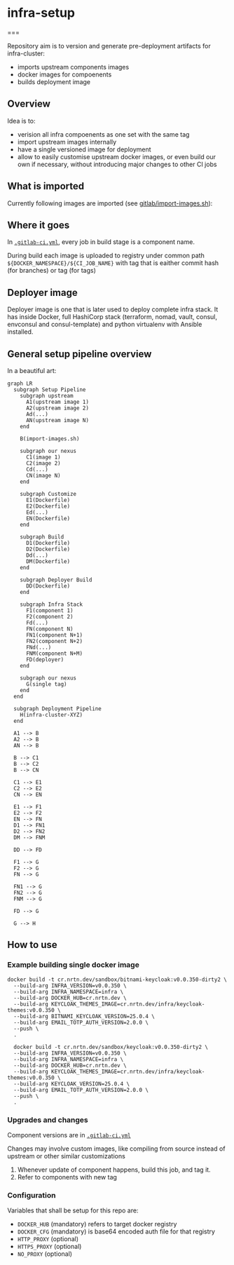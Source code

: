 # infra-setup
===

Repository aim is to version and generate pre-deployment artifacts for infra-cluster:
- imports upstream components images
- docker images for compoenents
- builds deployment image

##  Overview

Idea is to:
* verision all infra compoenents as one set with the same tag
* import upstream images internally
* have a single versioned image for deployment
* allow to easily customise upstream docker images, or even build our own if necessary, without introducing major changes to other CI jobs

## What is imported
Currently following images are imported (see [gitlab/import-images.sh](gitlab/import-images.sh)):

## Where it goes

In [```.gitlab-ci.yml```](.gitlab-ci.yml), every job in build stage is a component name.

During build each image is uploaded to registry under common path ```${DOCKER_NAMESPACE}/${CI_JOB_NAME}``` with tag that is eaither commit hash (for branches) or tag (for tags)

## Deployer image

Deployer image is one that is later used to deploy complete infra stack.
It has inside Docker, full HashiCorp stack (terraform, nomad, vault, consul, envconsul and consul-template) and python virtualenv with Ansible installed.

## General setup pipeline overview

In a beautiful art:

```mermaid
graph LR
  subgraph Setup Pipeline
    subgraph upstream
      A1(upstream image 1)
      A2(upstream image 2)
      Ad(...)
      AN(upstream image N)
    end

    B(import-images.sh)

    subgraph our nexus
      C1(image 1)
      C2(image 2)
      Cd(...)
      CN(image N)
    end

    subgraph Customize
      E1(Dockerfile)
      E2(Dockerfile)
      Ed(...)
      EN(Dockerfile)
    end

    subgraph Build
      D1(Dockerfile)
      D2(Dockerfile)
      Dd(...)
      DM(Dockerfile)
    end

    subgraph Deployer Build
      DD(Dockerfile)
    end

    subgraph Infra Stack
      F1(component 1)
      F2(component 2)
      Fd(...)
      FN(component N)
      FN1(component N+1)
      FN2(component N+2)
      FNd(...)
      FNM(component N+M)
      FD(deployer)
    end

    subgraph our nexus
      G(single tag)
    end
  end

  subgraph Deployment Pipeline
    H(infra-cluster-XYZ)
  end

  A1 --> B
  A2 --> B
  AN --> B

  B --> C1
  B --> C2
  B --> CN

  C1 --> E1
  C2 --> E2
  CN --> EN

  E1 --> F1
  E2 --> F2
  EN --> FN
  D1 --> FN1
  D2 --> FN2
  DM --> FNM

  DD --> FD

  F1 --> G
  F2 --> G
  FN --> G

  FN1 --> G
  FN2 --> G
  FNM --> G

  FD --> G

  G --> H
```

## How to use

### Example building single docker image

```
docker build -t cr.nrtn.dev/sandbox/bitnami-keycloak:v0.0.350-dirty2 \
  --build-arg INFRA_VERSION=v0.0.350 \
  --build-arg INFRA_NAMESPACE=infra \
  --build-arg DOCKER_HUB=cr.nrtn.dev \
  --build-arg KEYCLOAK_THEMES_IMAGE=cr.nrtn.dev/infra/keycloak-themes:v0.0.350 \
  --build-arg BITNAMI_KEYCLOAK_VERSION=25.0.4 \
  --build-arg EMAIL_TOTP_AUTH_VERSION=2.0.0 \
  --push \
  .
```

```
  docker build -t cr.nrtn.dev/sandbox/keycloak:v0.0.350-dirty2 \
  --build-arg INFRA_VERSION=v0.0.350 \
  --build-arg INFRA_NAMESPACE=infra \
  --build-arg DOCKER_HUB=cr.nrtn.dev \
  --build-arg KEYCLOAK_THEMES_IMAGE=cr.nrtn.dev/infra/keycloak-themes:v0.0.350 \
  --build-arg KEYCLOAK_VERSION=25.0.4 \
  --build-arg EMAIL_TOTP_AUTH_VERSION=2.0.0 \
  --push \
  .
```

### Upgrades and changes

Component versions are in [```.gitlab-ci.yml```](.gitlab-ci.yml)

Changes may involve custom images, like compiling from source instead of upstream or other similar customizations

1. Whenever update of component happens, build this job, and tag it.
2. Refer to components with new tag

### Configuration

Variables that shall be setup for this repo are:

* ```DOCKER_HUB``` (mandatory) refers to target docker registry
* ```DOCKER_CFG``` (mandatory) is base64 encoded auth file for that registry
* ```HTTP_PROXY``` (optional)
* ```HTTPS_PROXY``` (optional)
* ```NO_PROXY``` (optional)
